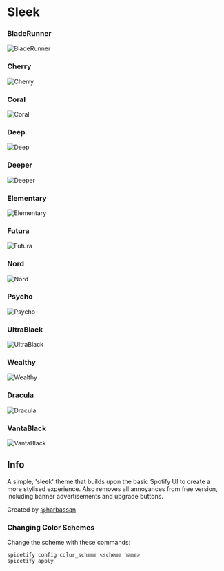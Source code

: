 # Sleek

### BladeRunner

![BladeRunner](bladerunner.png)

### Cherry

![Cherry](cherry.png)

### Coral

![Coral](coral.png)

### Deep

![Deep](deep.png)

### Deeper

![Deeper](deeper.png)

### Elementary

![Elementary](elementary.png)

### Futura

![Futura](futura.png)

### Nord

![Nord](nord.png)

### Psycho

![Psycho](psycho.png)

### UltraBlack

![UltraBlack](ultrablack.png)

### Wealthy

![Wealthy](wealthy.png)

### Dracula

![Dracula](dracula.png)

### VantaBlack

![VantaBlack](vantablack.png)

## Info

A simple, 'sleek' theme that builds upon the basic Spotify UI to create a more stylised experience. Also removes all annoyances from free version, including banner advertisements and upgrade buttons.

Created by [@harbassan](https://github.com/harbassan)

### Changing Color Schemes

Change the scheme with these commands:

```
spicetify config color_scheme <scheme name>
spicetify apply
```
